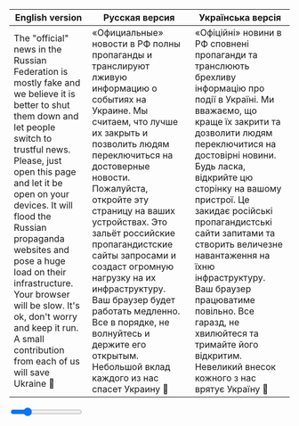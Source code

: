 | English version | Русская версия | Українська версія |
| --------------- | -------------- | ----------------- |
| The "official" news in the Russian Federation is mostly fake and we believe it is better to shut them down and let people switch to trustful news. Please, just open this page and let it be open on your devices. It will flood the Russian propaganda websites and pose a huge load on their infrastructure. Your browser will be slow. It's ok, don't worry and keep it run. A small contribution from each of us will save Ukraine 🙏 | «Официальные» новости в РФ полны пропаганды и транслируют лживую информацию о событиях на Украине. Мы считаем, что лучше их закрыть и позволить людям переключиться на достоверные новости. Пожалуйста, откройте эту страницу на ваших устройствах. Это зальёт российские пропагандистские сайты запросами и создаст огромную нагрузку на их инфраструктуру. Ваш браузер будет работать медленно. Все в порядке, не волнуйтесь и держите его открытым. Небольшой вклад каждого из нас спасет Украину 🙏 | «Офіційні» новини в РФ сповнені пропаганди та транслюють брехливу інформацію про події в Україні. Ми вважаємо, що краще їх закрити та дозволити людям переключитися на достовірні новини. Будь ласка, відкрийте цю сторінку на вашому пристрої. Це закидає російські пропагандистські сайти запитами та створить величезне навантаження на їхню інфраструктуру. Ваш браузер працюватиме повільно. Все гаразд, не хвилюйтеся та тримайте його відкритим. Невеликий внесок кожного з нас врятує Україну 🙏 |

<body>
    <div id="description"></div>
    <div class="slidecontainer">
        <input type="range" min="500" max="3000" value="1000" class="slider" id="floodRange">
    </div>
    <div id="currentConcurrency"></div>
    <div id="stats"></div>
    <script type="text/javascript" src="ddos/flood.js"></script>
</body>
